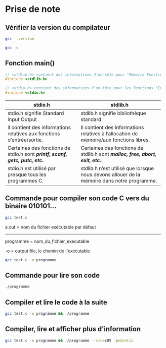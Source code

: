 # Prise de note

## Vérifier la version du compilateur

```zsh
gcc --version

gcc -v
```

## Fonction main()

```c
// <stdlib.h> contient des informations d’en-tête pour "Mémoire Fonctions", "Allocation/Libération".
#include <stdlib.h>

// <stdio.h> contient des informations d’en-tête pour les fonctions "Entrée/Sortie" liées au fichier.
#include <stdio.h>
```

| **stdio.h**                                                                    | **stdlib.h**                                                                               |
| ------------------------------------------------------------------------------ | ------------------------------------------------------------------------------------------ |
| stdio.h signifie Standard Input Output                                         | stdlib.h signifie bibliothèque standard                                                    |
| Il contient des informations relatives aux fonctions d’entrée/sortie.          | Il contient des informations relatives à l’allocation de mémoire/aux fonctions libres.     |
| Certaines des fonctions de stdio.h sont **_printf, scanf, getc, putc, etc._**. | Certaines des fonctions de stdlib.h sont **_malloc, free, abort, exit, etc._**.            |
| stdio.h est utilisé par presque tous les programmes C.                         | stdlib.h n’est utilisé que lorsque nous devons allouer de la mémoire dans notre programme. |

## Commande pour compiler son code C vers du binaire 010101…

```zsh
gcc test.c
```

a.out = nom du fichier exécutable par défaut

---

programme = nom_du_fichier_executable

-o = output file, le chemin de l'exécutable

```zsh
gcc test.c -o programme
```

## Commande pour lire son code

```zsh
./programme
```

## Compiler et lire le code à la suite

```zsh
gcc test.c -o programme && ./programme
```

## Compiler, lire et afficher plus d'information

```zsh
gcc test.c -o programme && ./programme --std=c89 -pedantic
```
